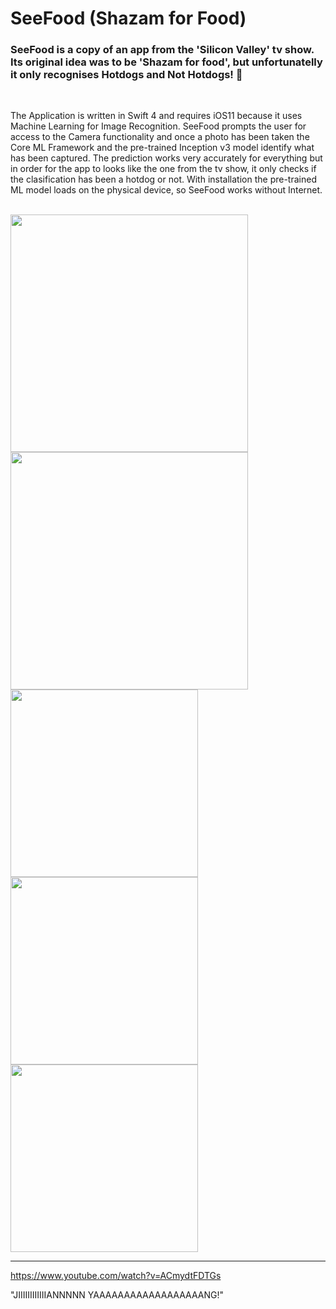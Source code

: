 # SeeFood (Shazam for Food)


### SeeFood is a copy of an app from the 'Silicon Valley' tv show. Its original idea was to be 'Shazam for food', but unfortunatelly it only recognises Hotdogs and Not Hotdogs! 🤔

<br />

The Application is written in Swift 4 and requires iOS11 because it uses Machine Learning for Image Recognition. SeeFood prompts the user for access to the Camera functionality and once a photo has been taken the Core ML Framework and the pre-trained Inception v3 model identify what has been captured. The prediction works very accurately for everything but in order for the app to looks like the one from the tv show, it only checks if the clasification has been a hotdog or not. With installation the pre-trained ML model loads on the physical device, so SeeFood works without Internet. 

<br />

<img src="https://user-images.githubusercontent.com/13811965/33698001-7951db96-db12-11e7-9c45-dee2e0f53a1a.png" width="380">

<img src="https://user-images.githubusercontent.com/13811965/33723823-5cceacb0-db76-11e7-8c39-7b692725d586.png" width="380">

<img src="https://user-images.githubusercontent.com/13811965/33697998-78f8d776-db12-11e7-93a0-cad98b242604.PNG" width="300">

<img src="https://user-images.githubusercontent.com/13811965/33697999-7917baf6-db12-11e7-94f1-cba87ecbcbf2.PNG" width="300">

<img src="https://user-images.githubusercontent.com/13811965/33697997-78d6c172-db12-11e7-8cef-6adedbcad766.PNG" width="300">


---
https://www.youtube.com/watch?v=ACmydtFDTGs

"JIIIIIIIIIIIIANNNNN YAAAAAAAAAAAAAAAAAANG!"
